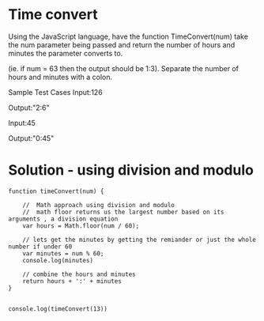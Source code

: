 # Time convert

Using the JavaScript language, have the function TimeConvert(num) take the num parameter being passed and return the number of hours and minutes the parameter converts to.

 (ie. if num = 63 then the output should be 1:3). Separate the number of hours and minutes with a colon.

Sample Test Cases
Input:126

Output:"2:6"


Input:45

Output:"0:45"

# Solution - using division and modulo
```
function timeConvert(num) {

    //  Math approach using division and modulo
    //  math floor returns us the largest number based on its arguments , a division equation
    var hours = Math.floor(num / 60);

    // lets get the minutes by getting the remiander or just the whole number if under 60
    var minutes = num % 60;
    console.log(minutes)

    // combine the hours and minutes
    return hours + ':' + minutes
}


console.log(timeConvert(13))

```